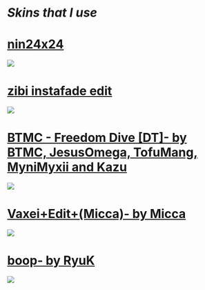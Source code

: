 # *Skins that I use*

# [nin24x24](https://github.com/rudj-skinhub/woal/raw/tyfh/ninerik/nin24x24.osk)
![](https://camo.githubusercontent.com/84a7f8e7f6177fc39e8f8b254eded52a548d50c2224a9991e7069b884cd93462/68747470733a2f2f6f73752e7070792e73682f73732f31383335383532322f31386637)

# [zibi instafade edit](https://mega.nz/file/SyZmjAhC#eeEkd7_Z22xaujjLznIaFgC01homhcVgKFh_MAMboKQ)
![](https://user-images.githubusercontent.com/37017946/180621424-a4440b73-af52-4629-a324-11fc6b9eb633.png)

# [BTMC - Freedom Dive [DT]- by BTMC, JesusOmega, TofuMang, MyniMyxii and Kazu](https://drive.google.com/file/d/1qhgBf6u3fxpKlWRKNc5hEk3VwajkluPv/view?usp=sharing)
![](https://cdn.discordapp.com/attachments/887009515206238232/888757214809038929/Preview1.png)

# [Vaxei+Edit+(Micca)- by Micca](https://mega.nz/file/wFEVACSR#bfGC0ldmABcOD1AiwZGOUAWouPiTzkyJWf0IxExe4Ss)
![](https://cdn.discordapp.com/attachments/887009515206238232/888758702172160031/1574486763_screenshot7292.jpg)

# [boop- by RyuK](https://mega.nz/file/hEl0QBgC#KK5fR6efrohst53AUIt1ZbUQxbefBI5JreirOJi-hgc)
![](https://cdn.discordapp.com/attachments/887009515206238232/888760195734466650/1601193848_screenshot9636.jpg)
